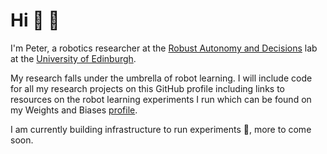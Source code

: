 # Hi 👋 🤖
I'm Peter, a robotics researcher at the [Robust Autonomy and Decisions](https://rad.inf.ed.ac.uk/) lab at the [University of Edinburgh](https://www.ed.ac.uk/).

My research falls under the umbrella of robot learning. I will include code for all my research projects on this GitHub profile including links to resources on the robot learning experiments I run which can be found on my Weights and Biases [profile](https://wandb.ai/peterdavidfagan). 

I am currently building infrastructure to run experiments 🔧, more to come soon.
